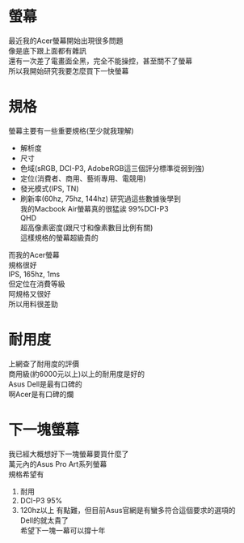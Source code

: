 # 螢幕
最近我的Acer螢幕開始出現很多問題  
像是底下跟上面都有雜訊  
還有一次差了電畫面全黑，完全不能操控，甚至關不了螢幕  
所以我開始研究我要怎麼買下一快螢幕  
  
# 規格
螢幕主要有一些重要規格(至少就我理解)  
* 解析度
* 尺寸
* 色域(sRGB, DCI-P3, AdobeRGB這三個評分標準從弱到強)
* 定位(消費者、商用、藝術專用、電競用)
* 發光模式(IPS, TN)
* 刷新率(60hz, 75hz, 144hz)
研究過這些數據後學到  
我的Macbook Air螢幕真的很猛誒
99%DCI-P3  
QHD  
超高像素密度(跟尺寸和像素數目比例有關)  
這樣規格的螢幕超級貴的  
  
而我的Acer螢幕  
規格很好  
IPS, 165hz, 1ms  
但定位在消費等級  
阿規格又很好  
所以用料很差勁  

# 耐用度
上網查了耐用度的評價  
商用級(約6000元以上)以上的耐用度是好的  
Asus Dell是最有口碑的  
啊Acer是有口碑的爛  

# 下一塊螢幕
我已經大概想好下一塊螢幕要買什麼了  
萬元內的Asus Pro Art系列螢幕  
規格希望有  
1. 耐用
2. DCI-P3 95%
3. 120hz以上
有點難，但目前Asus官網是有蠻多符合這個要求的選項的  
Dell的就太貴了  
希望下一塊一幕可以撐十年  

